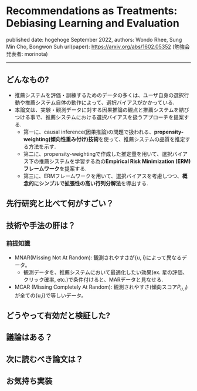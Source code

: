 # Recommendations as Treatments: Debiasing Learning and Evaluation

published date: hogehoge September 2022,
authors: Wondo Rhee, Sung Min Cho, Bongwon Suh
url(paper): https://arxiv.org/abs/1602.05352
(勉強会発表者: morinota)

---

## どんなもの?

- 推薦システムを評価・訓練するためのデータの多くは、ユーザ自身の選択行動や推薦システム自体の動作によって、選択バイアスがかかっている.
- 本論文は、実験・観測データに対する因果推論の観点と推薦システムを結びつける事で、推薦システムにおける選択バイアスを扱うアプローチを提案する.
  - 第一に、causal inference(因果推論)の問題で扱われる、**propensity-weighting(傾向性重み付け)技術**を使って、推薦システムの品質を推定する方法を示す.
  - 第二に、propensity-weightingで作成した推定量を用いて、選択バイアス下の推薦システムを学習する為の**Empirical Risk Minimization (ERM) フレームワーク**を提案する.
  - 第三に、ERMフレームワークを用いて、選択バイアスを考慮しつつ、**概念的にシンプルで拡張性の高い行列分解法**を導出する.

## 先行研究と比べて何がすごい？

## 技術や手法の肝は？

### 前提知識

- MNAR(Missing Not At Random): 観測されやすさが{u, i}によって異なるデータ。
  - 観測データを、推薦システムにおいて最適化したい効果(ex. 星の評価、クリック確率, etc.)で条件付けると、MARデータと見なせる.
- MCAR (Missing Completely At Random): 観測されやすさ(傾向スコア$P_{u,i}$)が全ての{u,i}で等しいデータ。

## どうやって有効だと検証した?

## 議論はある？

## 次に読むべき論文は？

## お気持ち実装
